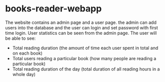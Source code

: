 # books-reader-webapp
The website contains an admin page and a user page. the admin can add users into the database and the user can login and set password with first time login. User statistics can be seen from the admin page.
The user will be able to see:
- Total reading duration (the amount of time each user spent in total and on each book)
- Total users reading a particular book (how many people are reading a particular book)
- Total reading duration of the day (total duration of all reading hours in a whole day)